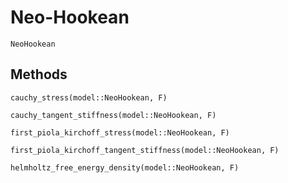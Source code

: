 # Neo-Hookean

```@docs
NeoHookean
```

## Methods

```@docs
cauchy_stress(model::NeoHookean, F)
```

```@docs
cauchy_tangent_stiffness(model::NeoHookean, F)
```

```@docs
first_piola_kirchoff_stress(model::NeoHookean, F)
```

```@docs
first_piola_kirchoff_tangent_stiffness(model::NeoHookean, F)
```

```@docs
helmholtz_free_energy_density(model::NeoHookean, F)
```

